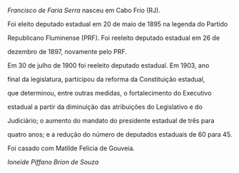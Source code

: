 

*Francisco de Faria Serra* nasceu em Cabo Frio (RJ).



Foi eleito deputado estadual em 20 de maio de 1895 na legenda do Partido

Republicano Fluminense (PRF). Foi reeleito deputado estadual em 26 de

dezembro de 1897, novamente pelo PRF.



Em 30 de julho de 1900 foi reeleito deputado estadual. Em 1903, ano

final da legislatura, participou da reforma da Constituição estadual,

que determinou, entre outras medidas, o fortalecimento do Executivo

estadual a partir da diminuição das atribuições do Legislativo e do

Judiciário; o aumento do mandato do presidente estadual de três para

quatro anos; e a redução do número de deputados estaduais de 60 para 45.



Foi casado com Matilde Felícia de Gouveia.



*Ioneide Piffano Brion de Souza*



